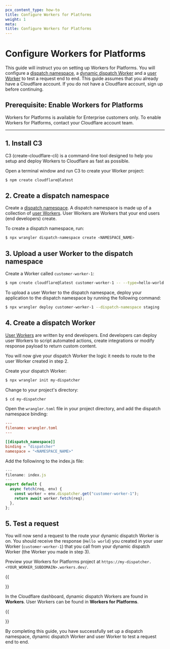 ```yaml
---
pcx_content_type: how-to
title: Configure Workers for Platforms
weight: 1
meta:
title: Configure Workers for Platforms
---
```


# Configure Workers for Platforms

This guide will instruct you on setting up Workers for Platforms. You will configure a [dispatch namespace](/cloudflare-for-platforms/workers-for-platforms/reference/how-workers-for-platforms-works/#dispatch-namespace), a [dynamic dispatch Worker](/cloudflare-for-platforms/workers-for-platforms/reference/how-workers-for-platforms-works/#dynamic-dispatch-worker) and a [user Worker](/cloudflare-for-platforms/workers-for-platforms/reference/how-workers-for-platforms-works/#user-workers) to test a request end to end. This guide assumes that you already have a Cloudflare account. If you do not have a Cloudflare account, sign up before continuing.

## Prerequisite: Enable Workers for Platforms

Workers for Platforms is available for Enterprise customers only. To enable Workers for Platforms, contact your Cloudflare account team.

---

## 1. Install C3

C3 (create-cloudflare-cli) is a command-line tool designed to help you setup and deploy Workers to Cloudflare as fast as possible.

<!-- ADD STEPS HERE -->

Open a terminal window and run C3 to create your Worker project:

```sh
$ npm create cloudflare@latest
```

## 2. Create a dispatch namespace 

Create a [dispatch namespace](/cloudflare-for-platforms/workers-for-platforms/reference/how-workers-for-platforms-works/#dispatch-namespace). A dispatch namespace is made up of a collection of [user Workers](/cloudflare-for-platforms/workers-for-platforms/reference/how-workers-for-platforms-works/#user-workers). User Workers are Workers that your end users (end developers) create.

To create a dispatch namespace, run:

```sh
$ npx wrangler dispatch-namespace create <NAMESPACE_NAME>
```

## 3. Upload a user Worker to the dispatch namespace

Create a Worker called `customer-worker-1`:

```sh
$ npm create cloudflare@latest customer-worker-1 -- --type=hello-world
```

To upload a user Worker to the dispatch namespace, deploy your application to the dispatch namespace by running the following command:

```sh
$ npx wrangler deploy customer-worker-1 --dispatch-namespace staging 
```


## 4. Create a dispatch Worker

[User Workers](/cloudflare-for-platforms/workers-for-platforms/reference/how-workers-for-platforms-works/#user-workers) are written by end developers. End developers can deploy user Workers to script automated actions, create integrations or modify response payload to return custom content.

You will now give your dispatch Worker the logic it needs to route to the user Worker created in step 2.

Create your dispatch Worker:

```sh
$ npx wrangler init my-dispatcher
```

Change to your project's directory:

```sh
$ cd my-dispatcher
```

Open the `wrangler.toml` file in your project directory, and add the dispatch namespace binding:

```toml
---
filename: wrangler.toml
---

[[dispatch_namespace]]
binding = "dispatcher"
namespace = "<NAMESPACE_NAME>" 
```

Add the followinng to the index.js file:


```js
---
filename: index.js
---
export default {
  async fetch(req, env) {
    const worker = env.dispatcher.get("customer-worker-1");
    return await worker.fetch(req);
  },
};
```

## 5. Test a request

You will now send a request to the route your dynamic dispatch Worker is on. You should receive the response (`Hello world`) you created in your user Worker (`customer-worker-1`) that you call from your dynamic dispatch Worker (the Worker you made in step 3).

Preview your Workers for Platforms project at `https://my-dispatcher.<YOUR_WORKER_SUBDOMAIN>.workers.dev/`.

{{<Aside type="note" header="Dynamic dispatch Workers versus user Workers">}}

In the Cloudflare dashboard, dynamic dispatch Workers are found in **Workers**. User Workers can be found in **Workers for Platforms**.

{{</Aside>}}

By completing this guide, you have successfully set up a dispatch namespace, dynamic dispatch Worker and user Worker to test a request end to end.
